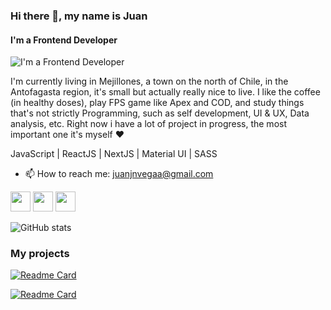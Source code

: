  ### Hi there 👋, my name is **Juan**
#### I'm a Frontend Developer
![I'm a Frontend Developer](https://i.ibb.co/nzLtv3T/Welcome.png)

I'm currently living in Mejillones, a town on the north of Chile, in the Antofagasta region, it's small but actually really nice to live.
I like the coffee (in healthy doses), play FPS game like Apex and COD, and study things that's not strictly Programming, such as self development, UI & UX, Data analysis, etc.
Right now i have a lot of project in progress, the most important one it's myself ❤️

JavaScript | ReactJS | NextJS | Material UI | SASS


 - 📫 How to reach me: juanjnvegaa@gmail.com


[<img height="32" width="32" src="https://cdn.jsdelivr.net/npm/simple-icons@v7/icons/github.svg" />](https://github.com/juannjo)  [<img height="32" width="32" src="https://cdn.jsdelivr.net/npm/simple-icons@v7/icons/instagram.svg" />](https://www.instagram.com/juanjonv9/)  [<img height="32" width="32" src="https://cdn.jsdelivr.net/npm/simple-icons@v7/icons/twitter.svg" />](https://twitter.com/@_juannjo)  

![GitHub stats](https://github-readme-stats.vercel.app/api?username=juannjo&show_icons=true)  

### My projects

[![Readme Card](https://github-readme-stats.vercel.app/api/pin/?username=juannjo&repo=Journal-app)](https://github.com/juannjo/Journal-app)

[![Readme Card](https://github-readme-stats.vercel.app/api/pin/?username=juannjo&repo=MyNewEcommerce)](https://github.com/juannjo/MyNewEcommerce)
